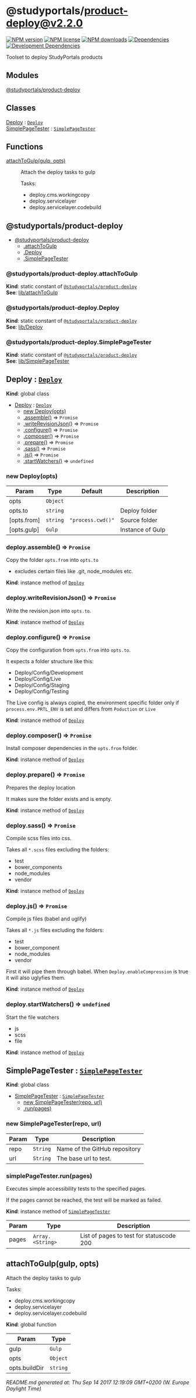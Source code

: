 # @studyportals/product-deploy@v2.2.0

<a href="https://www.npmjs.com/package/@studyportals/product-deploy" title="View this project on NPM" target="_blank"><img src="https://img.shields.io/npm/v/@studyportals/product-deploy.svg?style=flat" alt="NPM version" /></a>
<a href="https://www.npmjs.com/package/@studyportals/product-deploy" title="View this project on NPM" target="_blank"><img src="https://img.shields.io/npm/l/@studyportals/product-deploy.svg?style=flat" alt="NPM license" /></a>
<a href="https://www.npmjs.com/package/@studyportals/product-deploy" title="View this project on NPM" target="_blank"><img src="https://img.shields.io/npm/dm/@studyportals/product-deploy.svg?style=flat" alt="NPM downloads" /></a>
<a href="https://david-dm.org/studyportals/product-deploy" title="View this project on David" target="_blank"><img src="https://img.shields.io/david/studyportals/product-deploy.svg?style=flat" alt="Dependencies" /></a>
<a href="https://david-dm.org/studyportals/product-deploy" title="View this project on David" target="_blank"><img src="https://img.shields.io/david/dev/studyportals/product-deploy.svg?style=flat" alt="Development Dependencies" /></a>

Toolset to deploy StudyPortals products

## Modules

<dl>
<dt><a href="#module_@studyportals/product-deploy">@studyportals/product-deploy</a></dt>
<dd></dd>
</dl>

## Classes

<dl>
<dt><a href="#Deploy">Deploy</a> : <code><a href="#Deploy">Deploy</a></code></dt>
<dd></dd>
<dt><a href="#SimplePageTester">SimplePageTester</a> : <code><a href="#SimplePageTester">SimplePageTester</a></code></dt>
<dd></dd>
</dl>

## Functions

<dl>
<dt><a href="#attachToGulp">attachToGulp(gulp, opts)</a></dt>
<dd><p>Attach the deploy tasks to gulp</p>
<p>Tasks:</p>
<ul>
<li>deploy.cms.workingcopy</li>
<li>deploy.servicelayer</li>
<li>deploy.servicelayer.codebuild</li>
</ul>
</dd>
</dl>

<a name="module_@studyportals/product-deploy"></a>

## @studyportals/product-deploy

* [@studyportals/product-deploy](#module_@studyportals/product-deploy)
    * [.attachToGulp](#module_@studyportals/product-deploy.attachToGulp)
    * [.Deploy](#module_@studyportals/product-deploy.Deploy)
    * [.SimplePageTester](#module_@studyportals/product-deploy.SimplePageTester)

<a name="module_@studyportals/product-deploy.attachToGulp"></a>

### @studyportals/product-deploy.attachToGulp
**Kind**: static constant of [<code>@studyportals/product-deploy</code>](#module_@studyportals/product-deploy)  
**See**: [lib/attachToGulp](#module_lib/attachToGulp)  
<a name="module_@studyportals/product-deploy.Deploy"></a>

### @studyportals/product-deploy.Deploy
**Kind**: static constant of [<code>@studyportals/product-deploy</code>](#module_@studyportals/product-deploy)  
**See**: [lib/Deploy](#module_lib/Deploy)  
<a name="module_@studyportals/product-deploy.SimplePageTester"></a>

### @studyportals/product-deploy.SimplePageTester
**Kind**: static constant of [<code>@studyportals/product-deploy</code>](#module_@studyportals/product-deploy)  
**See**: [lib/SimplePageTester](#module_lib/SimplePageTester)  
<a name="Deploy"></a>

## Deploy : [<code>Deploy</code>](#Deploy)
**Kind**: global class  

* [Deploy](#Deploy) : [<code>Deploy</code>](#Deploy)
    * [new Deploy(opts)](#new_Deploy_new)
    * [.assemble()](#Deploy+assemble) ⇒ <code>Promise</code>
    * [.writeRevisionJson()](#Deploy+writeRevisionJson) ⇒ <code>Promise</code>
    * [.configure()](#Deploy+configure) ⇒ <code>Promise</code>
    * [.composer()](#Deploy+composer) ⇒ <code>Promise</code>
    * [.prepare()](#Deploy+prepare) ⇒ <code>Promise</code>
    * [.sass()](#Deploy+sass) ⇒ <code>Promise</code>
    * [.js()](#Deploy+js) ⇒ <code>Promise</code>
    * [.startWatchers()](#Deploy+startWatchers) ⇒ <code>undefined</code>

<a name="new_Deploy_new"></a>

### new Deploy(opts)

| Param | Type | Default | Description |
| --- | --- | --- | --- |
| opts | <code>Object</code> |  |  |
| opts.to | <code>string</code> |  | Deploy folder |
| [opts.from] | <code>string</code> | <code>&quot;process.cwd()&quot;</code> | Source folder |
| [opts.gulp] | <code>Gulp</code> | <code></code> | Instance of Gulp |

<a name="Deploy+assemble"></a>

### deploy.assemble() ⇒ <code>Promise</code>
Copy the folder `opts.from` into `opts.to`

- excludes certain files like .git, node_modules etc.

**Kind**: instance method of [<code>Deploy</code>](#Deploy)  
<a name="Deploy+writeRevisionJson"></a>

### deploy.writeRevisionJson() ⇒ <code>Promise</code>
Write the revision.json into `opts.to`.

**Kind**: instance method of [<code>Deploy</code>](#Deploy)  
<a name="Deploy+configure"></a>

### deploy.configure() ⇒ <code>Promise</code>
Copy the configuration from `opts.from` into `opts.to`.

It expects a folder structure like this:
- Deploy/Config/Development
- Deploy/Config/Live
- Deploy/Config/Staging
- Deploy/Config/Testing

The Live config is always copied, the environment specific folder only
if `process.env.PRTL_ENV` is set and differs from `Poduction` or `Live`

**Kind**: instance method of [<code>Deploy</code>](#Deploy)  
<a name="Deploy+composer"></a>

### deploy.composer() ⇒ <code>Promise</code>
Install composer dependencies in the `opts.from` folder.

**Kind**: instance method of [<code>Deploy</code>](#Deploy)  
<a name="Deploy+prepare"></a>

### deploy.prepare() ⇒ <code>Promise</code>
Prepares the deploy location

It makes sure the folder exists and is empty.

**Kind**: instance method of [<code>Deploy</code>](#Deploy)  
<a name="Deploy+sass"></a>

### deploy.sass() ⇒ <code>Promise</code>
Compile scss files into css.

Takes all `*.scss` files excluding the folders:
- test
- bower_components
- node_modules
- vendor

**Kind**: instance method of [<code>Deploy</code>](#Deploy)  
<a name="Deploy+js"></a>

### deploy.js() ⇒ <code>Promise</code>
Compile js files (babel and uglify)

Takes all `*.js` files excluding the folders:
- test
- bower_component
- node_modules
- vendor

First it will pipe them through babel. When `Deploy.enableCompression` is
true it will also uglyfies them.

**Kind**: instance method of [<code>Deploy</code>](#Deploy)  
<a name="Deploy+startWatchers"></a>

### deploy.startWatchers() ⇒ <code>undefined</code>
Start the file watchers

- js
- scss
- file

**Kind**: instance method of [<code>Deploy</code>](#Deploy)  
<a name="SimplePageTester"></a>

## SimplePageTester : [<code>SimplePageTester</code>](#SimplePageTester)
**Kind**: global class  

* [SimplePageTester](#SimplePageTester) : [<code>SimplePageTester</code>](#SimplePageTester)
    * [new SimplePageTester(repo, url)](#new_SimplePageTester_new)
    * [.run(pages)](#SimplePageTester+run)

<a name="new_SimplePageTester_new"></a>

### new SimplePageTester(repo, url)

| Param | Type | Description |
| --- | --- | --- |
| repo | <code>String</code> | Name of the GitHub repository |
| url | <code>String</code> | The base url to test. |

<a name="SimplePageTester+run"></a>

### simplePageTester.run(pages)
Executes simple accessibility tests to the specified pages.

If the pages cannot be reached, the test will be marked as failed.

**Kind**: instance method of [<code>SimplePageTester</code>](#SimplePageTester)  

| Param | Type | Description |
| --- | --- | --- |
| pages | <code>Array.&lt;String&gt;</code> | List of pages to test for statuscode 200 |

<a name="attachToGulp"></a>

## attachToGulp(gulp, opts)
Attach the deploy tasks to gulp

Tasks:
- deploy.cms.workingcopy
- deploy.servicelayer
- deploy.servicelayer.codebuild

**Kind**: global function  

| Param | Type |
| --- | --- |
| gulp | <code>Gulp</code> | 
| opts | <code>Object</code> | 
| opts.buildDir | <code>string</code> | 


_README.md generated at: Thu Sep 14 2017 12:19:09 GMT+0200 (W. Europe Daylight Time)_